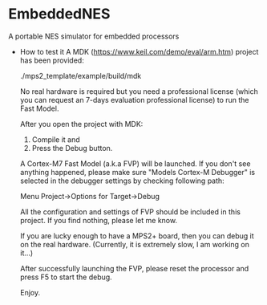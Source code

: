 # EmbeddedNES
A portable NES simulator for embedded processors

* How to test it
    A MDK (https://www.keil.com/demo/eval/arm.htm) project has been provided:
    
    ./mps2_template/example/build/mdk
    
    No real hardware is required but you need a professional license (which you 
    can request an 7-days evaluation professional license) to run the Fast Model.
    
    After you open the project with MDK:
    
    1) Compile it 
    and 
    2) Press the Debug button. 
    
    A Cortex-M7 Fast Model (a.k.a FVP) will be launched. If you don't see anything
    happened, please make sure "Models Cortex-M Debugger" is selected in the debugger
    settings by checking following path:
    
    Menu Project->Options for Target->Debug
    
    All the configuration and settings of FVP should be included in this project.
    If you find nothing, please let me know.
    
    If you are lucky enough to have a MPS2+ board, then you can debug it on the 
    real hardware. (Currently, it is extremely slow, I am working on it...)
    
    After successfully launching the FVP, please reset the processor and press F5
    to start the debug.
    
    Enjoy.